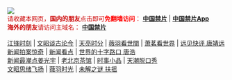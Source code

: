 <div style="width:100%;"><a href="https://fa513.site/"><img src="https://github.com/JohnChen201502/jinpian/blob/master/logo-zgjp.png?raw=true"/></a></div>
<span  style="color:#CC0000;">请收藏本网页，<b>国内的朋友</b>点击即可<b><span style="color:red;">免翻墙访问</span></b>：</span>
<b><a href="https://fa513.site/">中国禁片</a></b> | <b><a href="https://fa513.site/break-gfw/">中国禁片App</a></b>
</br>
<span  style="color:#CC0000;"><b>海外的朋友</b>请访问主域名：</span>
<b><a href="https://jinpian.org/">中国禁片</a></b>
</br></br>
<span><a href="https://fa513.site/author/jiangfeng/">江锋时刻</a></span> | <span><a href="https://fa513.site/author/wenzhao/">文昭谈古论今</a></span> | <span><a href="https://fa513.site/author/zhangtianliang/">天亮时分</a></span> | <span><a href="https://fa513.site/category/political/weiyu/">薇羽看世間</a></span> | <span><a href="https://fa513.site/category/political/xiaomin/">萧茗看世界</a></span> | <span><a href="https://fa513.site/category/political/tangjingyuan/">远见快评 唐靖远</a></span>
</br>
<span><a href="https://fa513.site/author/dayu/">新闻拍案惊奇</a></span> | <span><a href="https://fa513.site/author/limuyang/">新闻看点</a></span> | <span><a href="https://fa513.site/category/news/tanghao/">世界的十字路口 唐浩</a></span>
</br>
<span><a href="https://fa513.site/author/jiangguangyu/">新闻最潮点姜光宇</a></span> | <span><a href="https://fa513.site/author/chaguan/">老北京茶馆</a></span> | <span><a href="https://fa513.site/category/movie/duanju/">时事小品</a></span> | <span><a href="https://fa513.site/author/tianchao/">天潮脱口秀</a></span>
</br>
<span><a href="https://fa513.site/category/puzzle/wenzhaosixv/">文昭思绪飞扬</a></span> | <span><a href="https://fa513.site/category/puzzle/weiyushiguang/">薇羽时光</a></span> | <span><a href="https://fa513.site/category/puzzle/fuyao/">未解之谜 扶摇</a></span>
</br>
